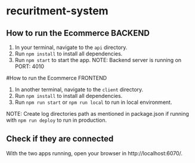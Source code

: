 # recuritment-system

## How to run the Ecommerce BACKEND
1. In your terminal, navigate to the `api` directory.
2. Run `npm install` to install all dependencies.
3. Run `npm start` to start the app.
NOTE: Backend server is running on PORT: 4010

#How to run the Ecommerce FRONTEND
1. In another terminal, navigate to the `client` directory.
2. Run `npm install` to install all dependencies.
3. Run `npm run start` or `npm run local` to run in local environment. 

NOTE: Create log directories path as mentioned in package.json if running with `npm run deploy` to run in production.


## Check if they are connected
With the two apps running, open your browser in http://localhost:6070/.



